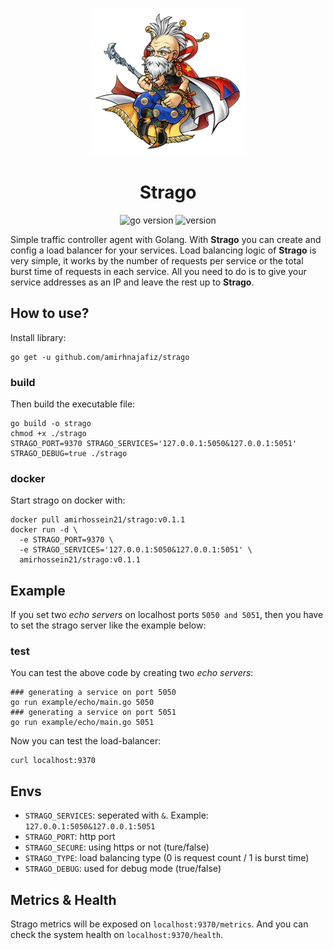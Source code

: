 <p align="center">
  <img src="assets/strago.webp" alt="logo" />
</p>

<h1 align="center">
    Strago
</h1>

<p align="center">
    <img src="https://img.shields.io/badge/Go-1.20-00ADD8?style=for-the-badge&logo=go" alt="go version" />
    <img src="https://img.shields.io/badge/Version-0.1.1-green?style=for-the-badge&logo=github" alt="version" />
</p>

Simple traffic controller agent with Golang. With **Strago** you can create and config a load balancer
for your services. Load balancing logic of **Strago** is very simple, it works by the number of requests per service
or the total burst time of requests in each service. 
All you need to do is to give your service addresses as an IP and leave the rest up to **Strago**.

## How to use?

Install library:

```shell
go get -u github.com/amirhnajafiz/strago
```

### build

Then build the executable file:

```shell
go build -o strago
chmod +x ./strago
STRAGO_PORT=9370 STRAGO_SERVICES='127.0.0.1:5050&127.0.0.1:5051' STRAGO_DEBUG=true ./strago
```

### docker

Start strago on docker with:

```shell
docker pull amirhossein21/strago:v0.1.1
docker run -d \
  -e STRAGO_PORT=9370 \
  -e STRAGO_SERVICES='127.0.0.1:5050&127.0.0.1:5051' \
  amirhossein21/strago:v0.1.1
```

## Example

If you set two _echo servers_ on localhost ports ```5050 and 5051```, then
you have to set the strago server like the example below:

### test

You can test the above code by creating two _echo servers_:

```shell
### generating a service on port 5050
go run example/echo/main.go 5050
### generating a service on port 5051
go run example/echo/main.go 5051
```

Now you can test the load-balancer:

```shell
curl localhost:9370
```

## Envs

- ```STRAGO_SERVICES```: seperated with ```&```. Example: ```127.0.0.1:5050&127.0.0.1:5051```
- ```STRAGO_PORT```: http port
- ```STRAGO_SECURE```: using https or not (ture/false)
- ```STRAGO_TYPE```: load balancing type (0 is request count / 1 is burst time)
- ```STRAGO_DEBUG```: used for debug mode (true/false)

## Metrics & Health

Strago metrics will be exposed on ```localhost:9370/metrics```. And you can check the system
health on ```localhost:9370/health```.
